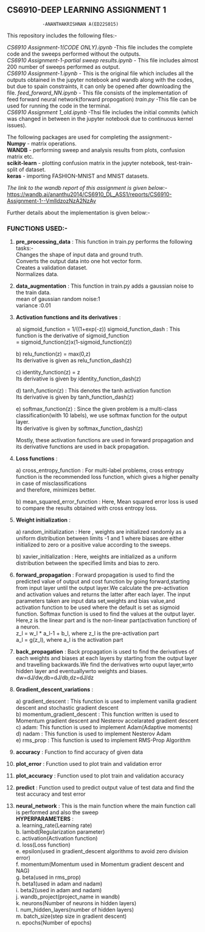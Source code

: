 ## CS6910-DEEP LEARNING ASSIGNMENT 1
                 -ANANTHAKRISHNAN A(ED22S015)
This repository includes the following files:- 


  *CS6910 Assignment-1(CODE ONLY).ipynb*  -This file includes the complete code and the sweeps performed without the outputs.   
  *CS6910 Assignment-1-partial sweep results.ipynb* - This file includes almost 200 number of sweeps performed as output.  
  *CS6910 Assignment-1.ipynb* - This is the original file which includes all the outputs obtained in the jupyter notebook and wandb along with the codes, but due to spain
  constraints, it can only be opened after downloading  the file.
  *feed_forward_NN.ipynb* - This file consists of the implementation of feed forward neural network(forward propogation)
  *train.py* -This file can be used for running the code in the terminal.  
  *CS6910 Assignment 1_old.ipynb*  -Thsi file includes the initial commits (which was changed in between in the jupyter notebook due to continuous kernel issues).    
   
The following packages are used for completing the assignment:-  
  **Numpy** - matrix operations.  
  **WANDB** - performing sweep and analysis results from plots, confusion matrix etc.  
  **scikit-learn** - plotting confusion matrix in the jupyter notebook, test-train-split of dataset.  
  **keras** - importing FASHION-MNIST and MNIST datasets.  
  
*The link to the wandb report of this assignment is given below:-*  
https://wandb.ai/ananthu2014/CS6910_DL_ASS1/reports/CS6910-Assignment-1--VmlldzozNzA2NzAy

Further details about the implementation is given below:-  

### FUNCTIONS USED:-  

1) **pre_processing_data** : This function in train.py performs the following tasks:-  
     Changes the shape of input data and ground truth.  
     Converts the output data into one hot vector form.  
     Creates a validation dataset.  
     Normalizes data.  
     
2) **data_augmentation** : This function in train.py adds a gaussian noise to the train data.  
   mean of gaussian random noise:1  
   variance :0.01  
   
3) **Activation functions and its derivatives** :

   a) sigmoid_function = 1/((1+exp(-z))
   sigmoid_function_dash : This function is the derivative of sigmoid_function    
                         = sigmoid_function(z)x(1-sigmoid_function(z))  
                         
   b) relu_function(z) = max(0,z)  
   Its derivative is given as relu_function_dash(z)    
   
   c) identity_function(z) = z  
   Its derivative is given by identity_function_dash(z)    
   
   d) tanh_function(z) : This denotes the tanh activation function  
   Its derivative is given by tanh_function_dash(z)
   
   e) softmax_function(z) : Since the given problem is a multi-class classification(with 10 labels), we use softmax function for the output layer.  
    Its derivative is given by softmax_function_dash(z)  
    
    Mostly, these activation functions are used in forward propagation and its derivative functions are used in back propagation.  
    
4) **Loss functions** :  

   a) cross_entropy_function : For multi-label problems, cross entropy function is the recommended loss function, which gives a higher penalty in case of misclassifications   
      and therefore, minimizes better.  
      
   b) mean_squared_error_function : Here, Mean squared error loss is used to compare the results obtained with cross entropy loss.  
   
   
5) **Weight initialization** :  

   a) random_initialization : Here , weights are initialized randomly as a uniform distribution between limits -1 and 1 where biases are either initialized to zero or a
     positive value according to the sweeps.  
      
   b) xavier_initialization : Here, weights are initialized as a uniform distribution between the specified limits and bias to zero.  
   
   
6) **forward_propagation** : Forward propagation is used to find the predicted value of output and cost function by going forward,starting from input layer until the output layer.We calculate the pre-activation and activation values and returns the latter after each layer. The input parameters taken are input data set,weights and bias value,and activation function to be used where the default is set as sigmoid function. Softmax function is used to find the values at the output layer. Here,z is the linear part and is the non-linear part(activation function) of a neuron.   
     z_l = w_l * a_l-1 + b_l, where z_l is the pre-activation part  
     a_l = g(z_l), where a_l is the activation part  
     
 7) **back_propagation** : Back propagation is used to find the derivatives of each weights and biases at each layers by starting from the output layer and travelling backwards.We find the derivatives wrto ouput layer,wrto hidden layer and eventuallywrto weights and biases.  
 dw=dJ/dw,db=dJ/db,dz=dJ/dz  
 
 8) **Gradient_descent_variations** : 
 
    a) gradient_descent : This function is used to implement vanilla gradient descent and stochastic gradient descent  
    b) momentum_gradient_descent : This function written is used to Momentum gradient descent and Nesterov accelarated gradient descent  
    c) adam: This function is used to implement Adam(Adaptive moments)  
    d) nadam : This function is used to implement Nesterov Adam  
    e) rms_prop : This function is used to implement RMS-Prop Algorithm  
    
    
 9) **accuracy** : Function to find accuracy of given data    

 10) **plot_error** : Function used to plot train and validation error  

 11) **plot_accuracy** : Function used to plot train and validation accuracy  

 12) **predict** : Function used to predict output value of test data and find the test accuracy and test error  

 13) **neural_network** : This is the main function where the main function call is performed and also the sweep  
      **HYPERPARAMETERS** :   
                            a. learning_rate(Learning rate)    
                            b. lambd(Regularization parameter)    
                            c. activation(Activation function)   
                            d. loss(Loss function)    
                            e. epsilon(used in gradient_descent algorithms to avoid zero division error)  
                            f. momentum(Momentum used in Momentum gradient descent and NAG)  
                            g. beta(used in rms_prop)  
                            h. beta1(used in adam and nadam)  
                            i. beta2(used in adam and nadam)  
                            j. wandb_project(project_name in wandb)  
                            k. neurons(Number of neurons in hidden layers)  
                            l. num_hidden_layers(number of hidden layers)  
                            m. batch_size(step size in gradient descent)  
                            n. epochs(Number of epochs)  
                             
                             
                             

   
   
   
   
   
   
   
   
   
   
   
   
   
   
   
   
   
     
   
   



  
   

